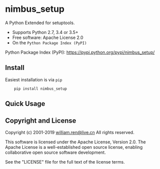 

nimbus_setup
===

A Python Extended for setuptools.

* Supports Python 2.7, 3.4 or 3.5+
* Free software:  Apache License 2.0
* On the `Python Package Index (PyPI)`  

Python Package Index (PyPI): https://pypi.python.org/pypi/nimbus_setup/


Install
---


Easiest installation is via `pip`  

```
    pip install nimbus_setup

```

Quick Usage
---



Copyright and License
---

Copyright (c) 2001-2019 william.ren@live.cn All rights reserved.

This software is licensed under the Apache License, Version 2.0.  The
Apache License is a well-established open source license, enabling
collaborative open source software development.

See the "LICENSE" file for the full text of the license terms.

